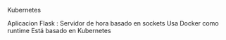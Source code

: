 Kubernetes

Aplicacion Flask : Servidor de hora basado en sockets
Usa Docker como runtime
Está basado en Kubernetes
